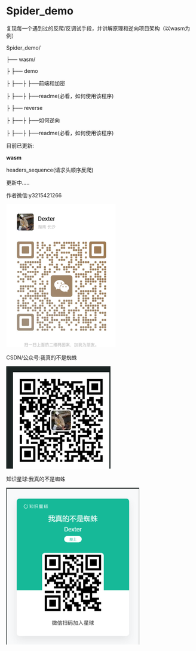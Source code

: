 # Spider_demo

复现每一个遇到过的反爬/反调试手段，并讲解原理和逆向项目架构（以wasm为例）

Spider\_demo/

├── wasm/

├      ├── demo

├      ├──├      ├──前端和加密

├      ├──├      ├──readme(必看，如何使用该程序)

├      ├── reverse

├      ├──├      ├──如何逆向

├      ├──├      ├──readme(必看，如何使用该程序)

目前已更新:

**wasm**

headers_sequence(请求头顺序反爬)

更新中.....

作者微信:y3215421266

<img src="images/README/1742805988285.png" alt="1742805988285" style="zoom:50%;" />

CSDN/公众号:我真的不是蜘蛛

![1742806046458](images/README/1742806046458.png)

知识星球:我真的不是蜘蛛

<img src="images/README/1742805966073.png" alt="1742805966073" style="zoom:50%;" />
